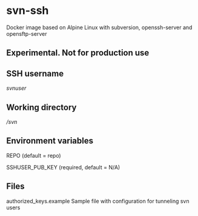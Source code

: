 # svn-ssh
Docker image based on Alpine Linux with subversion, openssh-server and opensftp-server

## Experimental. Not for production use

## SSH username
*svnuser*

## Working directory
*/svn*

## Environment variables
REPO (default = repo)
 
SSHUSER_PUB_KEY (required, default = N/A)

## Files
authorized_keys.example
Sample file with configuration for tunneling svn users

